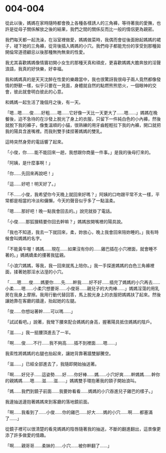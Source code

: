 # 004-004

從此以後，媽媽在家時隨時都會換上各種各樣誘人的三角褲，等待著我的愛撫，也許是從母子關係解放之後的結果，我們之間的關係反而比一般的情侶更為親密。

我們每天都一起洗澡，在浴室裡做愛，媽媽做菜時，我偶而會從後面掀起媽媽的裙子，褪下她的三角褲，從背後插入媽媽的小穴。我們母子都能充份的享受到那種拋開倫常道德顧忌以後那種無拘無束的性愛。

我尤其喜歡媽媽像情竇初開小女生的那種天真和頑皮，更喜歡媽媽大膽奔放的淫聲浪語，我真的好快樂，好幸福。

我和媽媽真的是天天沈醉在性愛的樂趣當中，我也很驚訝我很母子兩人竟然都像發情的野獸一樣，似乎只要在一見面，身體就自然的點燃熊熊慾火，一個眼神的交會，彼此就會明白彼此的心意。

和媽媽一起生活了幾個月之後，有一天。

「嗯…嗯……俊……好粗……嗯……它好像一天比一天更大了……嗯……」媽媽在晚餐後，迫不急待的在沙發上脫光了身上的衣服，只留下一件純白色的小內褲，然後就脫下我的褲子，像隻溫順的小貓，很熟練的用牙齒輕輕拉下我的內褲，開口就把我的陽具含進嘴裡。而我則雙手揉捏著媽媽的雙乳。

這時突然身旁的電話響了起來。

「小俊，你……能不能回來一趟，我想跟你商量一件事。」是我的後母打來的。

「阿姨，是什麼事啊！」

「你……先回來再說吧！」

「這……好吧！明天好了。」

「不……小俊，我希望你今天晚上就回來好嗎？」阿姨的口吻跟平常不太一樣，平常都是相當的冷淡和傭懶，今天的聲音似乎多了一點溫柔。

「嗯……那好吧！晚一點我會回去的。」說完就掛了電話。

「小俊……那狐狸精要你回去幹嘛？」媽媽放開嘴裡的陽具說。

「我也不知道，我去一下就回來，柔，妳放心，晚上我會回來陪妳睡的。」我有時候會叫媽媽的名字。

「不能黃牛喔！媽媽……現在……如果沒有你的……雞巴插在小穴裡面，就會睡不著的。」媽媽嬌柔的摟著我猛親。

「小浪穴媽媽，等我，我一回來就馬上陪你。」我一手探進媽媽的白色三角褲裡面，揉著她那淫水沾溼的小穴。

「……嗯……俊……媽要你……先……幹我……好不好……插完了媽媽的小穴再去……小柔……嗯……小柔穴想要哥……小俊哥……親兒子的大肉棒……」媽媽淫蕩的用乳房在我身上摩擦。我用行動代替回答，馬上脫光身上的衣服把媽媽扶了起來。然後讓她靠在客廳的牆邊，抬起她的左腿。

「俊……你想站著幹……可以嗎……」

「試試看吧。」說著，我彎下腰來配合媽媽的身高，握著陽具抵住媽媽的陰戶。

「滋……」我一挺腰頂進去了一半。

「啊……俊……不行……我不夠高……插不到裡面……嗯……」

我索性將媽媽的右腿也抬起來，讓她背靠著牆雙腳騰空。

「滋……」已經全部進去了，我隨即開始抽送著。

「啊……好兒子……這姿勢……好……你好棒……媽……小穴好爽……幹媽媽……幹你的親媽媽……嗯……滋……滋……」媽媽雙手環抱著我的頸子開始浪叫。

「媽……我們到鏡子前面……我要妳看看……媽媽的小穴吞進兒子雞巴的樣子。」

我邊抽送邊抱著媽媽來到客廳的落地鏡前面。

「啊……我看到了……小俊……你的雞巴……好大……媽的小穴……啊……都塞滿了……」

從鏡子裡可以很清楚的看見媽媽的陰唇隨著我的抽送，不斷的翻進翻出，這景像更添了許多做愛的情趣。

「啊……親哥哥……柔妹的……小穴……被你幹翻了……」



